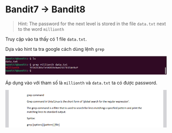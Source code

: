 # Bandit7 -> Bandit8

>Hint: The password for the next level is stored in the file `data.txt` next to the word `millionth`

Truy cập vào ta thấy có 1 file `data.txt`.

Dựa vào hint ta tra google cách dùng lệnh `grep`

![Figure 1](f7.png)

Áp dụng vào với tham số là `millionth` và `data.txt` ta có được password.

![Figure 1](f7.1.png)
